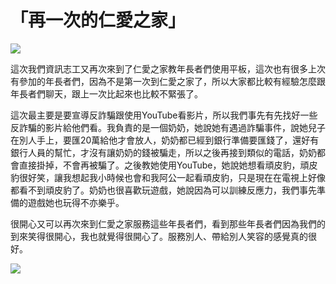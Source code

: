 # 「再一次的仁愛之家」
![](https://imgur.com/jcVloTm.jpg)

這次我們資訊志工又再次來到了仁愛之家教年長者們使用平板，這次也有很多上次有參加的年長者們，因為不是第一次到仁愛之家了，所以大家都比較有經驗怎麼跟年長者們聊天，跟上一次比起來也比較不緊張了。

這次最主要是要宣導反詐騙跟使用YouTube看影片，所以我們事先有先找好一些反詐騙的影片給他們看。我負責的是一個奶奶，她說她有遇過詐騙事件，說她兒子在別人手上，要匯20萬給他才會放人，奶奶都已經到銀行準備要匯錢了，還好有銀行人員的幫忙，才沒有讓奶奶的錢被騙走，所以之後再接到類似的電話，奶奶都會直接掛掉，不會再被騙了。之後教她使用YouTube，她說她想看頑皮豹，頑皮豹很好笑，讓我想起我小時候也會和我阿公一起看頑皮豹，只是現在在電視上好像都看不到頑皮豹了。奶奶也很喜歡玩遊戲，她說因為可以訓練反應力，我們事先準備的遊戲她也玩得不亦樂乎。

很開心又可以再次來到仁愛之家服務這些年長者們，看到那些年長者們因為我們的到來笑得很開心，我也就覺得很開心了。服務別人、帶給別人笑容的感覺真的很好。

![](https://imgur.com/6H2U24i.jpg)
